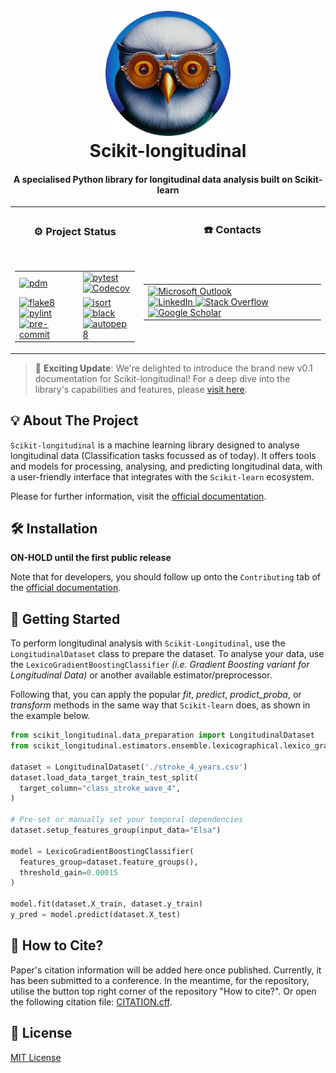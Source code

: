 
<!--suppress HtmlDeprecatedAttribute -->
<div align="center">
   <p align="center">
   <h1 align="center">
      <br>
      <a href="./logo.png"><img src="./logo.png" alt="Scikit-longitudinal" width="200"></a>
      <br>
      Scikit-longitudinal
      <br>
   </h1>
   <h4 align="center">A specialised Python library for longitudinal data analysis built on Scikit-learn</h4>
   <table align="center">
      <tr>
         <td align="center">
            <h3>⚙️ Project Status</h3>
         </td>
         <td align="center">
            <h3>☎️ Contacts</h3>
         </td>
      </tr>
      <tr>
         <td valign="top">
            <!-- Python-related badges table -->
            <table>
               <tr>
                  <table>
                     <tr>
                        <td>
                           <a href="https://pdm.fming.dev">
                           <img alt="pdm" src="https://img.shields.io/badge/pdm-managed-blue?style=for-the-badge&logo=python">
                           </a>
                        </td>
                        <td>
                           <a href="https://pytest.org/">
                           <img alt="pytest" src="https://img.shields.io/badge/pytest-passing-green?style=for-the-badge&logo=pytest">
                           </a><br />
                           <a href="https://codecov.io/gh/Scikit-Longitudinal/Scikit-Longitudinal">
                           <img alt="Codecov" src="https://img.shields.io/badge/coverage-88%25-brightgreen.svg?style=for-the-badge&logo=appveyor">
                           </a>
                        </td>
                     </tr>
                     <tr>
                        <td>
                           <a href="https://flake8.pycqa.org/en/latest/">
                           <img alt="flake8" src="https://img.shields.io/badge/flake8-checked-blue?style=for-the-badge&logo=python">
                           </a><br />
                           <a href="https://www.pylint.org/">
                           <img alt="pylint" src="https://img.shields.io/badge/pylint-checked-blue?style=for-the-badge&logo=python">
                           </a><br />
                           <a href="https://pre-commit.com/">
                           <img alt="pre-commit" src="https://img.shields.io/badge/pre--commit-checked-blue?style=for-the-badge&logo=python">
                           </a>
                        </td>
                        <td>
                           <a href="https://github.com/PyCQA/isort">
                           <img alt="isort" src="https://img.shields.io/badge/isort-compliant-green?style=for-the-badge&logo=python">
                           </a><br />
                           <a href="https://github.com/psf/black">
                           <img alt="black" src="https://img.shields.io/badge/black-formatted-black?style=for-the-badge&logo=python">
                           </a><br />
                           <a href="https://github.com/hhatto/autopep8">
                           <img alt="autopep8" src="https://img.shields.io/badge/autopep8-compliant-green?style=for-the-badge&logo=python">
                           </a>
                        </td>
                     </tr>
                  </table>
                  <td valign="center">
                     <table>
                        <tr>
                           <td>
                              <a href="mailto:s.g.provost@kent.ac.uk">
                              <img alt="Microsoft Outlook" src="https://img.shields.io/badge/Microsoft_Outlook-0078D4?style=for-the-badge&logo=microsoft-outlook&logoColor=white">
                              </a><br />
                              <a href="https://linkedin.com/in/simonprovostdev/">
                              <img alt="LinkedIn" src="https://img.shields.io/badge/LinkedIn-0077B5?style=for-the-badge&logo=linkedin&logoColor=white">
                            <a href="https://stackoverflow.com/users/9814037/simon-provost">
                              <img alt="Stack Overflow" src="https://img.shields.io/badge/Stack_Overflow-FE7A16?style=for-the-badge&logo=stack-overflow&logoColor=white">
                              <a href="https://scholar.google.com/citations?user=Lv_LddYAAAAJ">
                              <img alt="Google Scholar" src="https://img.shields.io/badge/Google_Scholar-4285F4?style=for-the-badge&logo=google-scholar&logoColor=white">
                              </a>
                           </td>
                        </tr>
                     </table>
                  </td>
               </tr>
            </table>
         </td>
      </tr>
   </table>
</div>

> 🌟 **Exciting Update**: We're delighted to introduce the brand new v0.1 documentation for Scikit-longitudinal! For a deep dive into the library's capabilities and features, please [visit here](https://simonprovost.github.io/scikit-longitudinal/).

## <a id="about-the-project"></a>💡 About The Project

`Scikit-longitudinal` is a machine learning library designed to analyse
longitudinal data (Classification tasks focussed as of today). It offers tools and models for processing, analysing, 
and predicting longitudinal data, with a user-friendly interface that 
integrates with the `Scikit-learn` ecosystem.

Please for further information, visit the [official documentation](https://simonprovost.github.io/scikit-longitudinal/).

## <a id="installation"></a>🛠️ Installation

**ON-HOLD until the first public release**

Note that for developers, you should follow up onto the `Contributing` tab
of the [official documentation](https://simonprovost.github.io/scikit-longitudinal/).

## <a id="how-to-use"></a></a>🚀 Getting Started

To perform longitudinal analysis with `Scikit-Longitudinal`, use the 
`LongitudinalDataset` class to prepare the dataset. To analyse your 
data, use the `LexicoGradientBoostingClassifier` _(i.e. Gradient Boosting variant for Longitudinal Data)_ or another available 
estimator/preprocessor.

Following that, you can apply the popular _fit_, _predict_, _prodict_proba_, or _transform_ 
methods in the same way that `Scikit-learn` does, as shown in the example below.

``` py
from scikit_longitudinal.data_preparation import LongitudinalDataset
from scikit_longitudinal.estimators.ensemble.lexicographical.lexico_gradient_boosting import LexicoGradientBoostingClassifier

dataset = LongitudinalDataset('./stroke_4_years.csv')
dataset.load_data_target_train_test_split(
  target_column="class_stroke_wave_4",
)

# Pre-set or manually set your temporal dependencies 
dataset.setup_features_group(input_data="Elsa")

model = LexicoGradientBoostingClassifier(
  features_group=dataset.feature_groups(),
  threshold_gain=0.00015
)

model.fit(dataset.X_train, dataset.y_train)
y_pred = model.predict(dataset.X_test)
```

## <a id="citation"></a>📝 How to Cite?

Paper's citation information will be added here once published. Currently, it has been submitted to a conference. In the meantime,
for the repository, utilise the button top right corner of the repository "How to cite?".
Or open the following citation file: [CITATION.cff](./CITATION.cff).

## <a id="license"></a>🔐 License

[MIT License](./LICENSE)
